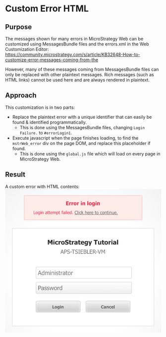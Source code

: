# Custom Error HTML

## Purpose
The messages shown for many errors in MicroStrategy Web can be customized using MessagesBundle files and the errors.xml in the Web Customization Editor:
https://community.microstrategy.com/s/article/KB32648-How-to-customize-error-messages-coming-from-the

However, many of these messages coming from MessagesBundle files can only be replaced with other plaintext messages. Rich messages (such as HTML links) cannot be used here and are always rendered in plaintext.

## Approach
This customization is in two parts:
- Replace the plaintext error with a unique identifier that can easily be found & identified programmatically.
    - This is done using the MessagesBundle files, changing `Login Failure.` to `#errorLogin1`.
- Execute javascript when the page finishes loading, to find the `mstrWeb_error` div on the page DOM, and replace this placeholder if found.
    - This is done using the `global.js` file which will load on every page in MicroStrategy Web.

## Result
A custom error with HTML contents:
![result](./_screenshots/customerror.png)

